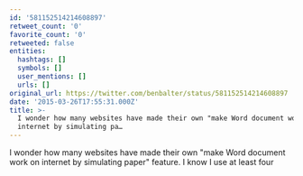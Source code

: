 ```yaml
---
id: '581152514214608897'
retweet_count: '0'
favorite_count: '0'
retweeted: false
entities:
  hashtags: []
  symbols: []
  user_mentions: []
  urls: []
original_url: https://twitter.com/benbalter/status/581152514214608897
date: '2015-03-26T17:55:31.000Z'
title: >-
  I wonder how many websites have made their own "make Word document work on
  internet by simulating pa…
---
```


I wonder how many websites have made their own "make Word document work on internet by simulating paper" feature. I know I use at least four